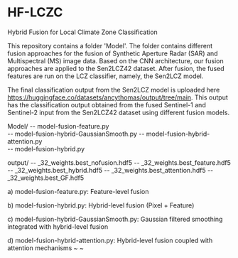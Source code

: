 # HF-LCZC
Hybrid Fusion for Local Climate Zone Classification

This repository contains a folder 'Model'. The folder contains different fusion approaches for the fusion of Synthetic Aperture Radar (SAR) and Multispectral (MS) image data. Based on the CNN architecture, our fusion approaches are applied to the Sen2LCZ42 dataset. After fusion, the fused features are run on the LCZ classifier, namely, the Sen2LCZ model. 

The final classification output from the Sen2LCZ model is uploaded here https://huggingface.co/datasets/ancythomas/output/tree/main.  This output has the classification output obtained from the fused Sentinel-1 and Sentinel-2 input from the Sen2LCZ42 dataset using different fusion models.   

Model/ 
-- model-fusion-feature.py           
-- model-fusion-hybrid-GaussianSmooth.py
-- model-fusion-hybrid-attention.py  
-- model-fusion-hybrid.py

output/
-- _32_weights.best_nofusion.hdf5
-- _32_weights.best_feature.hdf5
-- _32_weights.best_hybrid.hdf5
-- _32_weights.best_attention.hdf5
--_32_weights.best_GF.hdf5



a) model-fusion-feature.py: Feature-level fusion      

b) model-fusion-hybrid.py: Hybrid-level fusion (Pixel + Feature)    

c) model-fusion-hybrid-GaussianSmooth.py: Gaussian filtered smoothing integrated with hybrid-level fusion  

d) model-fusion-hybrid-attention.py: Hybrid-level fusion coupled with attention mechanisms
~
~
